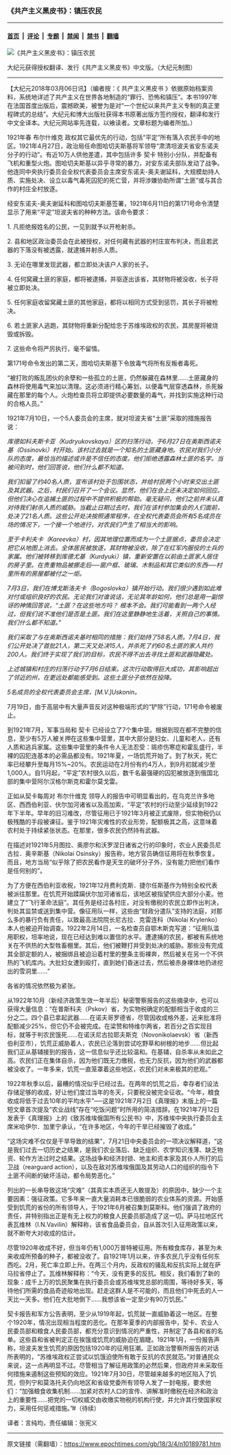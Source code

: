 ### 《共产主义黑皮书》：镇压农民

---

#### [首页](../../../..?n10189781) &nbsp;|&nbsp; [评论](../../../../../epoch-comment?n10189781) &nbsp;|&nbsp; [专题](../../../../../epoch-special?n10189781) &nbsp;|&nbsp; [禁闻](../../../../../epoch-news?n10189781) &nbsp;|&nbsp; [禁书](../../../../../books?n10189781) &nbsp;|&nbsp; [翻墙](https://github.com/gfw-breaker/nogfw/blob/master/README.md?n10189781)


<div><img alt="《共产主义黑皮书》：镇压农民" class="attachment-djy_600_400 size-djy_600_400 wp-post-image" src="https://i.epochtimes.com/assets/uploads/2017/12/dcbb5ad1ea37934a168afd29d68d142e-600x400.jpg"/>
<div class="caption">
 <p>
  大纪元获得授权翻译、发行《共产主义黑皮书》中文版。（大纪元制图）
 </p>
</div></div><hr/><div class="post_content" id="artbody" itemprop="articleBody">
 <!-- article content begin -->
 <p>
  【大纪元2018年03月06日讯】（编者按：《
  <ok href="https://www.epochtimes.com/gb/tag/%E5%85%B1%E4%BA%A7%E4%B8%BB%E4%B9%89%E9%BB%91%E7%9A%AE%E4%B9%A6.html">
   共产主义黑皮书
  </ok>
  》依据原始档案资料，系统地详述了共产主义在世界各地制造的“罪行、恐怖和镇压”。本书1997年在法国首度出版后，震撼欧美，被誉为是对“一个世纪以来共产主义专制的真正里程碑式的总结”。大纪元和博大出版社获得本书原著出版方签约授权，翻译和发行中文全译本。大纪元网站率先连载，以飨读者。文章标题为编者所加。）
 </p>
 <p>
  1921年春
  <ok href="https://www.epochtimes.com/gb/tag/%E5%B8%83%E5%B0%94%E4%BB%80%E7%BB%B4%E5%85%8B.html">
   布尔什维克
  </ok>
  政权其它最优先的行动，包括“平定”所有落入农民手中的地区。1921年4月27日，政治局任命图哈切夫斯基将军领导“肃清坦波夫省安东诺夫分子的行动”。有近10万人供他差遣，其中包括许多
  <ok href="https://www.epochtimes.com/gb/tag/%E5%A5%91%E5%8D%A1.html">
   契卡
  </ok>
  特别小分队，并配备有飞机和重型火炮。图哈切夫斯基以异乎寻常的暴力，对安东诺夫部队发动了战争。他连同中央执行委员会全权代表委员会主席安东诺夫-奥夫谢延科，大规模劫持人质、实施处决、设立以毒气毒死囚犯的死亡营，并将涉嫌协助所谓“土匪”或与其合作的村庄全村放逐。
 </p>
 <p>
  经安东诺夫-奥夫谢延科和图哈切夫斯基签署，1921年6月11日的第171号命令清楚显示了用来“平定”坦波夫省的种种方法。该命令要求：
 </p>
 <p>
  1. 凡拒绝报姓名的公民，一见到就予以开枪射杀。
 </p>
 <p>
  2. 县和地区政治委员会在此被授权，对任何藏有武器的村庄宣布判决，而且若武器的下落没有被透露，就逮捕并射杀人质。
 </p>
 <p>
  3. 无论在哪里发现武器，都立即处决该户人家的长子。
 </p>
 <p>
  4. 任何窝藏土匪的家庭，都将被逮捕，并驱逐出该省，其财物将被没收，长子将被立即处决。
 </p>
 <p>
  5. 任何家庭收留窝藏土匪的其他家庭，都将以相同方式受到惩罚，其长子将被枪决。
 </p>
 <p>
  6. 若土匪家人逃跑，其财物将重新分配给忠于苏维埃政权的农民，其房屋将被烧毁或拆毁。
 </p>
 <p>
  7. 这些命令将严厉执行，毫不留情。
 </p>
 <p>
  第171号命令发出的第二天，图哈切夫斯基下令放毒气将所有反叛者毒死。
 </p>
 <p>
  “被打败的叛乱团伙的余孽和一些孤立的土匪，仍然躲藏在森林里……土匪藏身的森林将使用毒气来加以清理。这必须进行精心筹划，以便毒气层穿透森林，杀死躲藏在那里的每个人。火炮检查员将立即提供必要数量的毒气，并找到实施这种行动的合格人员。”
 </p>
 <p>
  1921年7月10日，一个5人委员会的主席，就对坦波夫省“土匪”采取的措施报告说：
 </p>
 <p>
  <em>
   库德如科夫斯卡亚（Kudryukovskaya）区的扫荡行动，于6月27日在奥斯西诺夫基（Ossinovki）村开始。该村过去就是一个知名的土匪藏身地。农民对我们小分队的态度，最恰当的描述或许是不信任的态度。他们拒绝透露森林土匪的名字。当被问到时，他们回答说，他们什么都不知道。
  </em>
 </p>
 <p>
  <em>
   我们扣留了约40名人质，宣布该村处于包围状态，并给村民两个小时来交出土匪及其武器。之后，村民们召开了一个会议。显然，他们在会上还未决定如何回应。但他们决心在追捕土匪的过程中不提供积极的帮助。毫无疑问，他们之前并未认真对待我们射杀人质的威胁。当截止日期过去时，我们在该村参加集会的人们面前，处决了21名人质。这些公开处决按照通常程序，在全权代表委员会所有5名成员在场的情况下，一个接一个地进行，对农民们产生了相当大的影响。
  </em>
 </p>
 <p>
  <em>
   至于卡利夫卡（Kareevka）村，因其地理位置而成为一个土匪据点，委员会决定把它从地图上消去。全体居民被放逐，其财物被没收，除了在红军内服役的士兵的家属。他们被转移到库德尤基（Kurdyuki）镇，重新安置在以前由土匪家人居住的房子里。在贵重物品被挪走后──窗户框、玻璃、木制品和其它类似的东西──村里所有的房屋都被付之一炬。
  </em>
 </p>
 <p>
  <em>
   7月3日，我们在博戈斯洛夫卡（Bogoslovka）镇开始行动。我们很少遇到如此难对付或组织良好的农民。无论我们对谁说话，无论其年龄如何，他们总是用一副惊讶的神情回答说，“土匪？在这些地方吗？ 根本不会。我们可能看到一两个人经过，但我们说不准他们是否是土匪。我们在这里静静地生活着，关照自己的事情。我们什么都不知道。”
  </em>
 </p>
 <p>
  <em>
   我们采取了与在奥斯西诺夫基时相同的措施：我们劫持了58名人质。7月4日，我们公开处决了首批21人，第二天又处决15人，并杀死了约60名土匪的家人共约200人。我们终于实现了我们的目标，农民不得不出去寻找土匪和武器隐藏处。
  </em>
 </p>
 <p>
  <em>
   上述城镇和村庄的扫荡行动于7月6日结束。这次行动取得巨大成功，其影响超出了邻近的州，在更远处都能感受到。这些土匪分子依然在投降。
  </em>
 </p>
 <p>
  <em>
   5名成员的全权代表委员会主席，[M.V.]Uskonin。
  </em>
 </p>
 <p>
  7月19日，由于高层中有大量声音反对这种极端形式的“铲除”行动，171号命令被废止。
 </p>
 <p>
  到1921年7月，军事当局和
  <ok href="https://www.epochtimes.com/gb/tag/%E5%A5%91%E5%8D%A1.html">
   契卡
  </ok>
  已经设立了7个集中营。根据到现在都不完整的信息，至少有5万人被关押在这些集中营里，其中大部分是妇女、儿童和老人，还有人质和逃兵家属。这些集中营里的条件令人无法忍受：斑疹伤寒症和霍乱盛行，半裸的囚犯连基本的必需品都没有。1921年夏，一场饥荒开始了。到了秋天，死亡率已经攀升至每月15%~20%。农民运动在2月份有约4万人，到9月初就减少至1,000人。自11月起，“平定”农村很久以后，数千名最强硬的囚犯被放逐到俄国北部的集中营阿尔汉格尔斯克和霍尔莫戈雷。
 </p>
 <p>
  正如从契卡每周对
  <ok href="https://www.epochtimes.com/gb/tag/%E5%B8%83%E5%B0%94%E4%BB%80%E7%BB%B4%E5%85%8B.html">
   布尔什维克
  </ok>
  领导人的报告中可明显看出的，在乌克兰许多地区、西西伯利亚、伏尔加河诸省以及高加索，“平定”农村的行动至少延续到1922年下半年。早年的旧习难改，尽管征用已于1921年3月被正式废除，但实物税仍以极残酷的手段被课征。鉴于1921年灾难性的农业形势，配额极其之高，这意味着农村处于持续紧张状态。在那里，很多农民仍然持有武器。
 </p>
 <p>
  在描述对1921年5月图拉、奥廖尔和沃罗涅日诸省之行的印象时，农业人民委员尼古拉．奥辛斯基（Nikolai Osinsky）报告称，地方官员确信征用将在秋季恢复。而且，地方当局“似乎除了把农民看作是天生的破坏分子外，没有能力把他们看作是任何别的”。
 </p>
 <p>
  为了方便在西伯利亚收税，1921年12月费利克斯．捷尔任斯基作为特别全权代表被派往那里。在饥荒开始蹂躏伏尔加河诸省后，该地区被指望供应大部分小麦。他建立了“飞行革命法庭”。其任务是经过各村庄，对没有缴税的农民立即作出判决，判处其监禁或送到集中营。像征用队一样，这些由“财政分遣队”支持的法庭，对那么多的暴行负有责任，以致最高法院院长尼古拉．克雷连科（Nikolai Krylenko）本人也被迫开始调查。1922年2月14日，一名检查员自鄂木斯克写道：“征用队滥用职权，坦率地说，现在已经达到难以置信的水平。遭逮捕的农民，都被有系统地关在不供热的大型牲畜棚里。其后，他们被鞭打并受到处决的威胁。那些没有完成其全部定额的人，被捆绑且被迫沿着村里的整条主街裸奔，然后被关在另一个不供热的飞机库内。大批妇女遭到殴打，直到她们昏迷过去，然后被赤身裸体地扔进挖出的雪洞里……”
 </p>
 <p>
  各省的情况依然极为紧张。
 </p>
 <p>
  从1922年10月（新经济政策生效一年半后）秘密警察报告的这些摘录中，也可以获得大量信息：“在普斯科夫（Pskov）省，为实物税确定的配额相当于收成的三分之二。四个县已拿起武器……在诺夫哥罗德省，尽管因收成格外差，近来批准将配额减少25%，但它仍不会被完成。在梁赞和特维尔两省，若百分之百实现目标，就等于判农民饿死……在诺沃尼古拉耶夫斯克（Novonikolaevsk）省（新西伯利亚市），饥荒正威胁着人，农民已沦落到尝试吃野草和树根的地步……但比起我们正从基辅接到的报告，这一信息似乎还比较温和。在基辅，自杀率从未如此之高。农民们正在集体自杀，因为他们既无力缴税，也无力反抗，因为他们的武器都被没收了。一年多来，饥荒一直笼罩着这些地区，农民们对未来极其的悲观。”
 </p>
 <p>
  1922年秋季以后，最糟的情况似乎已经过去。在两年的饥荒之后，幸存者们设法存储足够的收成，好让他们度过当年的冬天，只要税没被完全征收。“今年，粮食收成将低于过去10年的平均水平”──这是1921年7月2日《真理报》末版上的一篇短文章首次提及“农业战线”存在“吃饭问题”时所用的简洁措辞。在1921年7月12日发表于《真理报》上的《致苏维埃俄国所有公民书》中，苏维埃中央执行委员会主席米哈伊尔．加里宁承认，“在许多地区，今年的干旱已经摧毁了收成。”
 </p>
 <p>
  “这场灾难不仅仅是干旱导致的结果”，7月21日中央委员会的一项决议解释道，“这是我们过去一切历史之结果，是我们农业落后、缺乏组织、农学知识浅薄、缺乏物资、轮作方法过时之结果。这场战争和经济封锁、地主和资本家及其仆人所打的后卫战（rearguard action），以及在敌对苏维埃俄国及其劳动人口的组织的指令下土匪不间断的破坏活动，都令局势恶化。”
 </p>
 <p>
  列出的一长串导致这场“灾难”（其真实本质还无人敢提及）的原因中，缺少一个主要因素：强征政策。它多年来一直大量消耗本已很脆弱的农业体系的资源。开始感受到饥荒的省份的所有领导人，于1921年6月被召集到莫斯科。他们强调了政府的责任，并特别指出正是有无上权力的粮食人民委员部造成了这一切。萨马拉地区代表瓦维林（I.N.Vavilin）解释称，该省食品委员会，自从首次引入征用政策以来，就不断夸大对收成的估计。
 </p>
 <p>
  尽管1920年收成不好，但当年仍有1,000万普特被征用。所有粮食库存，甚至为未来收成所预备的种子，都被没收了。自1921年1月以来，许多农民几乎没有任何东西吃。2月，死亡率立即上升。在两三个月内，反政权的骚乱和反抗实际上就在萨马拉省停止了。瓦维林解释称：“今天，没有更多的反抗。相反，我们看到了新的现象：成千上万的饥民聚集在执行委员会或苏维埃党总部的周围，等待好多天，等待他们所需的食品奇迹般地出现。赶走这群人是不可能的，而且他们中死去的人一天比一天多。他们在大批地倒下……我想该省一定至少有90万饥民。”
 </p>
 <p>
  契卡报告和军方公告表明，至少从1919年起，饥荒就一直威胁着这一地区。在整个1920年，情况出现相当程度的恶化。在那年夏季的内部报告中，契卡、农业人民委员部和粮食人民委员部，都充分意识到情况的严重性，并制定了各县和省的名单。这些县和省被判定正在挨饿或饥荒的威胁迫在眉睫。1921年1月，一份报告声称，坦波夫发生饥荒的原因包括1920年的征用狂潮。正如政治警察所报告的对话所表明的，“苏维埃政权正尝试以饥饿迫使所有敢于反抗的农民就范。”对普通民众来说，这一点再明显不过。尽管相当了解征用政策的必然后果，但政府并未采取任何措施来遏制这些预知的效应。1921年7月30日，尽管越来越多的地区陷入了饥荒，但列宁和莫洛托夫仍向地区和省级党委所有领导人发了一封电报，要求他们：“加强粮食收集机制……加紧对农村人口的宣传、讲解准时缴税在经济和政治上的重要性……把党的一切权威交由收缴实物税的机构行使，并允许其行使国家权力，采用任何惩戒措施。”#（待续）
 </p>
 <p>
  译者：言纯均，责任编辑：张宪义
 </p>
 <!-- article content end -->
 <div id="below_article_ad">
 </div>
</div>


---

原文链接（需翻墙）：https://www.epochtimes.com/gb/18/3/4/n10189781.htm